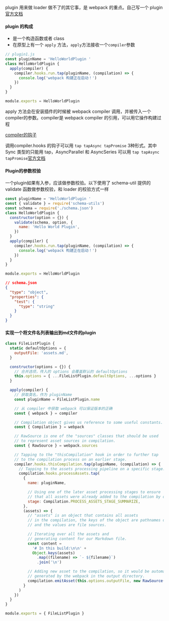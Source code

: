 plugin 用来做 loader 做不了的其它事，是 webpack 的重点。自己写一个 plugin [官方文档](https://webpack.docschina.org/contribute/writing-a-plugin/)



#### plugin 的构成

* 是一个构造函数或者 class
* 在原型上有一个 `apply` 方法，`apply`方法接收一个`compiler`参数

```javascript
// plugin1.js
const pluginName = 'HelloWorldPlugin '
class HelloWorldPlugin {
  apply(compiler) {
    compiler.hooks.run.tap(pluginName, (compilation) => {
      console.log('webpack 构建正在启动！')
    })
  }
}

module.exports = HelloWorldPlugin
```

apply 方法会在安装插件的时候被 webpack compiler 调用，并被传入一个compiler的参数。compiler是 webpack compiler 的引用，可以用它操作构建过程

[compiler的钩子](https://webpack.docschina.org/api/compiler-hooks/)

调用compiler.hooks 的钩子可以用 `tap tapAsync tapPromise` 3种形式。其中 Sync 类型的只能用 tap，AsyncParallel 和 AsyncSeries 可以用 `tap tapAsync tapPromise`[官方文档](https://github.com/webpack/tapable#hook-types)

#### Plugin的参数校验

一个plugin如果有入参，应该做参数校验。以下使用了 schema-util 提供的 validate 函数做参数校验，和 loader 的校验方式一样

```javascript
const pluginName = 'HelloWorldPlugin '
const { validate } = require('schema-utils')
const schema = require('./schema.json')
class HelloWorldPlugin {
  constructor(option = {}) {
    validate(schema, option, {
      name: 'Hello World Plugin',
    })
  }
  apply(compiler) {
    compiler.hooks.run.tap(pluginName, (compilation) => {
      console.log('webpack 构建正在启动！')
    })
  }
}

module.exports = HelloWorldPlugin

```

```json
// schema.json
{
  "type": "object",
  "properties": {
    "test": {
      "type": "string"
    }
  }
}

```

#### 实现一个将文件名列表输出到md文件的plugin

```javascript
class FileListPlugin {
  static defaultOptions = {
    outputFile: 'assets.md',
  }

  constructor(options = {}) {
  	// 合并选项，传入的 options 会覆盖默认的 defaultOptions
    this.options = { ...FileListPlugin.defaultOptions, ...options }
  }

  apply(compiler) {
    // 获取类名，作为 pluginName
    const pluginName = FileListPlugin.name

    // 从 compiler 中获取 webpack 可以保证版本的正确
    const { webpack } = compiler

    // Compilation object gives us reference to some useful constants.
    const { Compilation } = webpack

    // RawSource is one of the "sources" classes that should be used
    // to represent asset sources in compilation.
    const { RawSource } = webpack.sources

    // Tapping to the "thisCompilation" hook in order to further tap
    // to the compilation process on an earlier stage.
    compiler.hooks.thisCompilation.tap(pluginName, (compilation) => {
      // Tapping to the assets processing pipeline on a specific stage.
      compilation.hooks.processAssets.tap(
        {
          name: pluginName,

          // Using one of the later asset processing stages to ensure
          // that all assets were already added to the compilation by other plugins.
          stage: Compilation.PROCESS_ASSETS_STAGE_SUMMARIZE,
        },
        (assets) => {
          // "assets" is an object that contains all assets
          // in the compilation, the keys of the object are pathnames of the assets
          // and the values are file sources.

          // Iterating over all the assets and
          // generating content for our Markdown file.
          const content =
            '# In this build:\n\n' +
            Object.keys(assets)
              .map((filename) => `- ${filename}`)
              .join('\n')

          // Adding new asset to the compilation, so it would be automatically
          // generated by the webpack in the output directory.
          compilation.emitAsset(this.options.outputFile, new RawSource(content))
        }
      )
    })
  }
}

module.exports = { FileListPlugin }

```


